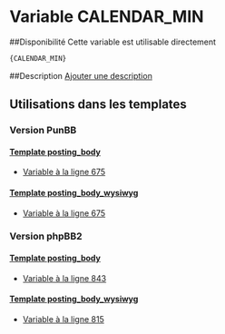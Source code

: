 # Variable CALENDAR_MIN

##Disponibilité
Cette variable est utilisable directement

```html
{CALENDAR_MIN}
```

##Description
[Ajouter une description](https://fa-tvars.appspot.com/var/CALENDAR_MIN)

## Utilisations dans les templates

### Version PunBB

#### [Template posting_body](punbb/posting_body.md#readme)
* [Variable &agrave; la ligne 675](../punbb/posting_body.tpl#L675)

#### [Template posting_body_wysiwyg](punbb/posting_body_wysiwyg.md#readme)
* [Variable &agrave; la ligne 675](../punbb/posting_body_wysiwyg.tpl#L675)

### Version phpBB2

#### [Template posting_body](subsilver/posting_body.md#readme)
* [Variable &agrave; la ligne 843](../subsilver/posting_body.tpl#L843)

#### [Template posting_body_wysiwyg](subsilver/posting_body_wysiwyg.md#readme)
* [Variable &agrave; la ligne 815](../subsilver/posting_body_wysiwyg.tpl#L815)